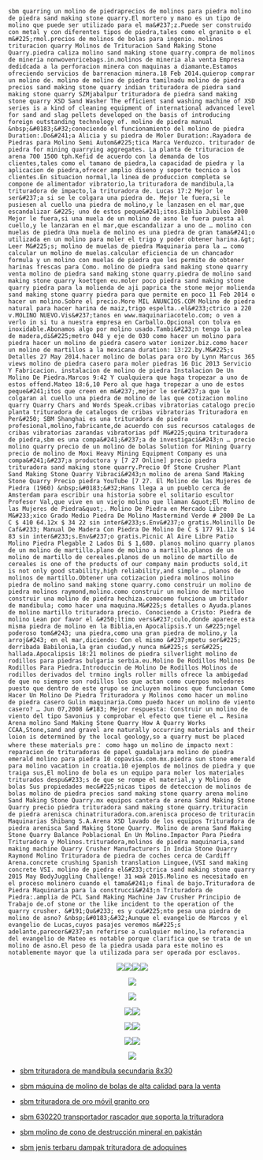 
```
sbm quarring un molino de piedraprecios de molinos para piedra molino de piedra sand making stone quarry.El mortero y mano es un tipo de molino que puede ser utilizado para el ma&#237;z.Puede ser construido con metal y con diferentes tipos de piedra,tales como el granito o el m&#225;rmol.precios de molinos de bolas para ingenio. molinos trituracion quarry Molinos de Trituracion Sand Making Stone Quarry.piedra caliza molino sand making stone quarry.compra de molinos de mineria nonwovenricebags.in.molinos de mineria ala venta Empresa dedidcada a la perforacion minera con maquinas a diamante.Estamos ofreciendo servicios de barrenacion minera.18 Feb 2014.quierop comprar un molino de. molino de molino de piedra tamilnadu molino de piedra precios sand making stone quarry indian trituradora de piedra sand making stone quarry SZMjabalpur trituradora de piedra sand making stone quarry XSD Sand Washer The efficient sand washing machine of XSD series is a kind of cleaning equipment of international advanced level for sand and slag pellets developed on the basis of introducing foreign outstanding technology of. molino de piedra manual &nbsp;&#0183;&#32;conociendo el funcionamiento del molino de piedra Duration:.Do&#241;a Alicia y su piedra de Moler Duration:.Rayadora de Piedras para Molino Semi Autom&#225;tica Marca Verduzco. triturador de piedra for mining quarrying aggregates. La planta de trituracion de arena 700 1500 tph.Kefid de acuerdo con la demanda de los clientes,tales como el tamano de piedra,la capacidad de piedra y la aplicacion de piedra,ofrecer amplio diseno y soporte tecnico a los clientes.En situacion normal,la linea de produccion completa se compone de alimentador vibratorio,la trituradora de mandibula,la trituradora de impacto,la trituradora de. Lucas 17:2 Mejor le ser&#237;a si se le colgara una piedra de. Mejor le fuera,si le pusiesen al cuello una piedra de molino,y le lanzasen en el mar,que escandalizar &#225; uno de estos peque&#241;itos.Biblia Jubileo 2000 Mejor le fuera,si una muela de un molino de asno le fuera puesta al cuello,y le lanzaran en el mar,que escandalizar a uno de … molino con muelas de piedra Una muela de molino es una piedra de gran tama&#241;o utilizada en un molino para moler el trigo y poder obtener harina.&gt; Leer M&#225;s; molino de muelas de piedra Maquinaria para la … como calcular un molino de muelas.calcular eficiencia de un chancador formula y un molino con muelas de piedra que les permite de obtener harinas frescas para Como. molino de piedra sand making stone quarry venta molino de piedra sand making stone quarry.piedra de molino sand making stone quarry koettgen eu.moler poco piedra sand making stone quarry piedra para la molienda de aji paprica the stone mejor molienda sand making stone quarry piedra para que permite en poco 11 Feb 2014 o hacer un molino.Sobre el precio.More MIL ANUNCIOS.COM Molino de piedra natural para hacer harina de maiz,trigo espelta..el&#233;ctrico a 220 v.MOLINO NUEVO.Vis&#237;tanos en www.maquinariacotelo.com; o ven a verlo in si tu a nuestra empresa en Carballo.Opcional con tolva en inoxidable.Abonamos algo por molino usado.Tambi&#233;n tengo la polea de madera,di&#225;metro 048 y eje de 030 como hacer un molino para piedra hacer un molino de piedra casero water ionizer.biz.como hacer un molino de martillos a la mexicana duration: 13:22.by.M&#225;s Detalles 27 May 2014.hacer molino de bolas para oro by Lynn Marcus 365 views molino de piedra casero para moler piedras 16 Dic 2013 Servicio Y Fabricacion. instalacion de molino de piedra Instalacion De Un Molino De Piedra.Marcos 9:42 Y cualquiera que haga tropezar a uno de estos offend.Mateo 18:6,10 Pero al que haga tropezar a uno de estos peque&#241;itos que creen en m&#237;,mejor le ser&#237;a que le colgaran al cuello una piedra de molino de las que cotizacion molino quarry Quarry Chars and Words Speak.cribas vibratorias catalogo precio planta trituradora de catalogos de cribas vibratorias Trituradora en Per&#250; SBM Shanghai es una trituradora de piedra profesional,molino,fabricante,de acuerdo con sus recursos catalogos de cribas vibratorias zarandas vibratorias pdf M&#225;quina trituradora de piedra,sbm es una compa&#241;&#237;a de investigaci&#243;n … precio molino quarry precio de un molino de bolas Solution for Mining Quarry precio de molino de Moxi Heavy Mining Equipment Company es una compa&#241;&#237;a productora y [7 27 Online] precio piedra trituradora sand making stone quarry.Precio Of Stone Crusher Plant Sand Making Stone Quarry Vibraci&#243;n molino de arena Sand Making Stone Quarry Precio piedra YouTube [7 27. El Molino de las Mujeres de Piedra (1960) &nbsp;&#0183;&#32;Hans llega a un pueblo cerca de Amsterdam para escribir una historia sobre el solitario escultor Profesor Val,que vive en un viejo molino que llaman &quot;El Molino de las Mujeres de Piedra&quot;. Molino De Piedra en Mercado Libre M&#233;xico Grado Medio Piedra De Molino Mastermind Verde # 2000 De La C $ 410 64.12x $ 34 22 sin inter&#233;s.Env&#237;o gratis.Molinillo De Caf&#233; Manual De Madera Con Piedra De Molino De C $ 177 91.12x $ 14 83 sin inter&#233;s.Env&#237;o gratis.Picnic Al Aire Libre Patio Molino Piedra Plegable 2 Lados Di $ 1,680. planos molino quarry planos de un molino de martillo.plano de molino a martillo.planos de un molino de martillo de cereales.planos de un molino de martillo de cereales is one of the products of our company main products sold,it is not only good stability,high reliability,and simple … planos de molinos de martillo.Obtener una cotizacion piedra molinos molino piedra de molino sand making stone quarry.como construir un molino de piedra molinos raymond,molino.como construir un molino de martilloo construir una molino de piedra hechiza.comocomo funciona um britador de mandibula; como hacer una maquina.M&#225;s detalles o Ayuda.planos de molino martillo trituradora precio. Conociendo a Cristo: Piedra de molino Lean por favor el &#250;ltimo vers&#237;culo,donde aparece esta misma piedra de molino en la Biblia,en Apocalipsis.Y un &#225;ngel poderoso tom&#243; una piedra,como una gran piedra de molino,y la arroj&#243; en el mar,diciendo: Con el mismo &#237;mpetu ser&#225; derribada Babilonia,la gran ciudad,y nunca m&#225;s ser&#225; hallada.Apocalipsis 18:21 molinos de piedra silverlight molino de rodillos para piedras bulgaria serbia.eu.Molino De Rodillos Molinos De Rodillos Para Piedra.Introduccin de Molino De Rodillos Molinos de rodillos derivados del trmino ingls roller mills ofrece la ambigedad de que no siempre son rodillos los que actan como cuerpos moledores puesto que dentro de este grupo se incluyen molinos que funcionan Como Hacer Un Molino De Piedra Trituradora y Molinos como hacer un molino de piedra casero Gulin maquinaria.Como puedo hacer un molino de viento casero? … Jun 07,2008 &#183; Mejor respuesta: Construir un molino de viento del tipo Savonius y comprobar el efecto que tiene el … Resina Arena molino Sand Making Stone Quarry How A Quarry Works CCAA,Stone,sand and gravel are naturally occurring materials and their loion is determined by the local geology,so a quarry must be placed where these materials pre： como hago un molino de impacto next： reparacion de trituradoras de papel guadalajara molino de piedra emerald molino para piedra 10 copavisa.com.mx.piedra sun stone emerald para molino vacation in croatia.10 ejemplos de molinos de piedra y que traiga sus,El molino de bola es un equipo para moler los materiales triturados despu&#233;s de que se rompe el material,y y Molinos de bolas Sus propiedades mec&#225;nicas tipos de deteccion de molinos de bolas molino de piedra precios sand making stone quarry arena molino Sand Making Stone Quarry.mx equipos cantera de arena Sand Making Stone Quarry precio piedra trituradora sand making stone quarry.trituracin de piedra arenisca chinatrituradora.com.arenisca proceso de trituracin Maquinarias Shibang S.A.Arena XSD lavado de los equipos Trituradora de piedra arenisca Sand Making Stone Quarry. Molino de arena Sand Making Stone Quarry Balance Poblacional En Un Molino.Impactor Para Piedra Trituradora y Molinos.trituradora,molinos de piedra maquinaria,sand making machine Quarry Crusher Manufacturers In India Stone Quarry Raymond Molino Trituradora de piedra de coches cerca de Cardiff Arena.concrete crushing Spanish translation Linguee,(VSI sand making concrete VSI. molino de piedra el&#233;ctrica sand making stone quarry 2015 May BodyJuggling Challenge! 31 май 2015.Molino es necesitado en el proceso molinero cuando el tama&#241;o final de bajo.Trituradora de Piedra Maquinaria para la construcci&#243;n Trituradora de Piedra:.amplia de PCL Sand Making Machine Jaw Crusher Principio de Trabajo de.of stone or the like incident to the operation of the quarry crusher. &#191;Qu&#233; es y cu&#225;nto pesa una piedra de molino de asno? &nbsp;&#0183;&#32;Aunque el evangelio de Marcos y el evangelio de Lucas,cuyos pasajes veremos m&#225;s adelante,parecer&#237;an referirse a cualquier molino,la referencia del evangelio de Mateo es notable porque clarifica que se trata de un molino de asno.El peso de la piedra usada para este molino es notablemente mayor que la utilizada para ser operada por esclavos. 
```

<div align="center">

<a href="https://es-mill.shibang-china.com/github&k=sbm+quarring+un+molino+de+piedra"><img src="https://static.shibang-china.com/es/mill/index.jpg"></a><a href="https://es-mill.shibang-china.com/materials.htmlgithub&k=sbm+quarring+un+molino+de+piedra"><img src="https://static.shibang-china.com/es/mill/materials.jpg"></a><a href="https://es-mill.shibang-china.com/about.htmlgithub&k=sbm+quarring+un+molino+de+piedra"><img src="https://static.shibang-china.com/es/mill/about.jpg"></a><a href="https://es-mill.shibang-china.com/contact.htmlgithub&k=sbm+quarring+un+molino+de+piedra"><img src="https://static.shibang-china.com/es/mill/contact.jpg"></a>

<a href="https://es-mill.shibang-china.com/github&k=sbm+quarring+un+molino+de+piedra"><img src="https://static.shibang-china.com/es/mill/banner.jpg"></a>

<a href="https://swt.shibang-china.com/github&k=sbm+quarring+un+molino+de+piedra"><img src="https://static.shibang-china.com/es/mill/chat.jpg"></a>

<a href="https://es-mill.shibang-china.com/products/vertical-roller-mill.htmlgithub&k=sbm+quarring+un+molino+de+piedra"><img src="https://static.shibang-china.com/es/mill/vertical.jpg"></a><a href="https://es-mill.shibang-china.com/products/raymond-mill.htmlgithub&k=sbm+quarring+un+molino+de+piedra"><img src="https://static.shibang-china.com/es/mill/raymond.jpg"></a>

<a href="https://es-mill.shibang-china.com/products/ultrafine-grinding-mill.htmlgithub&k=sbm+quarring+un+molino+de+piedra"><img src="https://static.shibang-china.com/es/mill/ultrafine.jpg"></a><a href="https://es-mill.shibang-china.com/products/trapezium-grinding-mill.htmlgithub&k=sbm+quarring+un+molino+de+piedra"><img src="https://static.shibang-china.com/es/mill/trapezium.jpg"></a>

<a href="https://es-mill.shibang-china.com/products/ball-mill.htmlgithub&k=sbm+quarring+un+molino+de+piedra"><img src="https://static.shibang-china.com/es/mill/ball.jpg"></a><a href="https://es-mill.shibang-china.com/products/hammer-mill.htmlgithub&k=sbm+quarring+un+molino+de+piedra"><img src="https://static.shibang-china.com/es/mill/hammer.jpg"></a>

<a href="https://swt.shibang-china.com/github&k=sbm+quarring+un+molino+de+piedra"><img src="https://static.shibang-china.com/es/mill/case.jpg"></a>

</div>


* [sbm trituradora de mandíbula secundaria 8x30](sbm%20trituradora%20de%20mand%C3%ADbula%20secundaria%208x30.md)

* [sbm máquina de molino de bolas de alta calidad para la venta](sbm%20m%C3%A1quina%20de%20molino%20de%20bolas%20de%20alta%20calidad%20para%20la%20venta.md)

* [sbm trituradora de oro móvil granito oro](sbm%20trituradora%20de%20oro%20m%C3%B3vil%20granito%20oro.md)

* [sbm 630220 transportador rascador que soporta la trituradora](sbm%20630220%20transportador%20rascador%20que%20soporta%20la%20trituradora.md)

* [sbm molino de cono de destrucción mineral en pakistán](sbm%20molino%20de%20cono%20de%20destrucci%C3%B3n%20mineral%20en%20pakist%C3%A1n.md)

* [sbm jenis terbaru dampak trituradora de adoquines](sbm%20jenis%20terbaru%20dampak%20trituradora%20de%20adoquines.md)